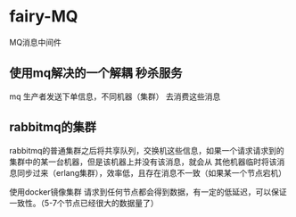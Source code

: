 # fairy-MQ
MQ消息中间件


## 使用mq解决的一个解耦 秒杀服务
mq 生产者发送下单信息，不同机器（集群） 去消费这些消息

## rabbitmq的集群
rabbitmq的普通集群之后将共享队列，交换机这些信息，如果一个请求请求到的集群中的某一台机器，但是该机器上并没有该消息，就会从
其他机器临时将该消息同步过来（erlang集群），效率低，且存在消息不一致（如果某一个节点宕机）


使用docker镜像集群
请求到任何节点都会得到数据，有一定的低延迟，可以保证一致性。（5-7个节点已经很大的数据量了）